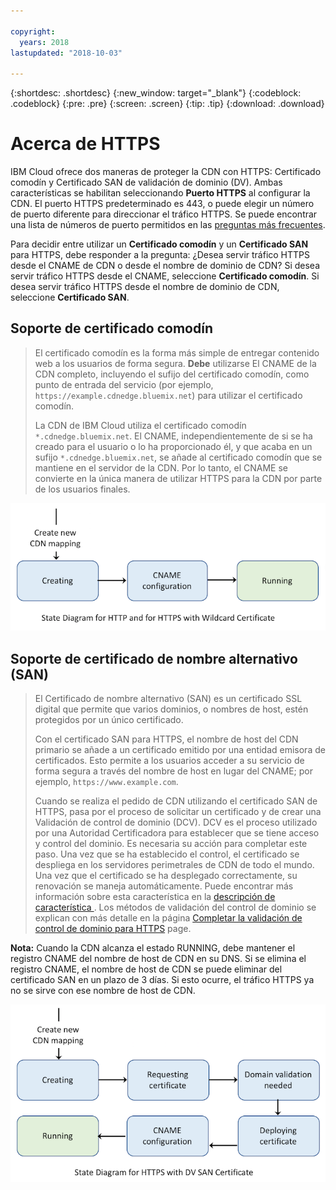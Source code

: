 ```yaml
---

copyright:
  years: 2018
lastupdated: "2018-10-03"

---
```


{:shortdesc: .shortdesc}
{:new_window: target="_blank"}
{:codeblock: .codeblock}
{:pre: .pre}
{:screen: .screen}
{:tip: .tip}
{:download: .download}

# Acerca de HTTPS

IBM Cloud ofrece dos maneras de proteger la CDN con HTTPS: Certificado comodín y Certificado SAN de validación de dominio (DV). Ambas características se habilitan seleccionando **Puerto HTTPS** al configurar la CDN. El puerto HTTPS predeterminado es 443, o puede elegir un número de puerto diferente para direccionar el tráfico HTTPS. Se puede encontrar una lista de números de puerto permitidos en las [preguntas más frecuentes](faqs.html#are-there-any-restrictions-on-what-http-and-https-port-numbers-are-allowed-for-akamai-).

Para decidir entre utilizar un **Certificado comodín** y un **Certificado SAN** para HTTPS, debe responder a la pregunta: ¿Desea servir tráfico HTTPS desde el CNAME de CDN o desde el nombre de dominio de CDN? Si desea servir tráfico HTTPS desde el CNAME, seleccione **Certificado comodín**. Si desea servir tráfico HTTPS desde el nombre de dominio de CDN, seleccione **Certificado SAN**.

## Soporte de certificado comodín
>El certificado comodín es la forma más simple de entregar contenido web a los usuarios de forma segura. **Debe** utilizarse El CNAME de la CDN completo, incluyendo el sufijo del certificado comodín, como punto de entrada del servicio (por ejemplo, `https://example.cdnedge.bluemix.net`) para utilizar el certificado comodín.
>
>La CDN de IBM Cloud utiliza el certificado comodín ` *.cdnedge.bluemix.net `. El CNAME, independientemente de si se ha creado para el usuario o lo ha proporcionado él, y que acaba en un sufijo `*.cdnedge.bluemix.net`, se añade al certificado comodín que se mantiene en el servidor de la CDN. Por lo tanto, el CNAME se convierte en la única manera de utilizar HTTPS para la CDN por parte de los usuarios finales.

![Diagrama para HTTP y comodín](images/state-diagram-wildcard.png)

## Soporte de certificado de nombre alternativo (SAN)

>El Certificado de nombre alternativo (SAN) es un certificado SSL digital que permite que varios dominios, o nombres de host, estén protegidos por un único certificado.
>
>Con el certificado SAN para HTTPS, el nombre de host del CDN primario se añade a un certificado emitido por una entidad emisora de certificados. Esto permite a los usuarios acceder a su servicio de forma segura a través del nombre de host en lugar del CNAME; por ejemplo, `https://www.example.com`.
>
>Cuando se realiza el pedido de CDN utilizando el certificado SAN de HTTPS, pasa por el proceso de solicitar un certificado y de crear una Validación de control de dominio (DCV). DCV es el proceso utilizado por una Autoridad Certificadora para establecer que se tiene acceso y control del dominio. Es necesaria su acción para completar este paso. Una vez que se ha establecido el control, el certificado se despliega en los servidores perimetrales de CDN de todo el mundo. Una vez que el certificado se ha desplegado correctamente, su renovación se maneja automáticamente. Puede encontrar más información sobre esta característica en la [ descripción de característica ](feature-descriptions.html#https-protocol-support). Los métodos de validación del control de dominio se explican con más detalle en la página [Completar la validación de control de dominio para HTTPS](how-to-https.html#initial-steps-to-domain-control-validation) page.

**Nota:** Cuando la CDN alcanza el estado RUNNING, debe mantener el registro CNAME del nombre de host de CDN en su DNS. Si se elimina el registro CNAME, el nombre de host de CDN se puede eliminar del certificado SAN en un plazo de 3 días. Si esto ocurre, el tráfico HTTPS ya no se sirve con ese nombre de host de CDN.

![Diagrama para HTTPS con Cert SAN](images/state-diagram-san.png)
